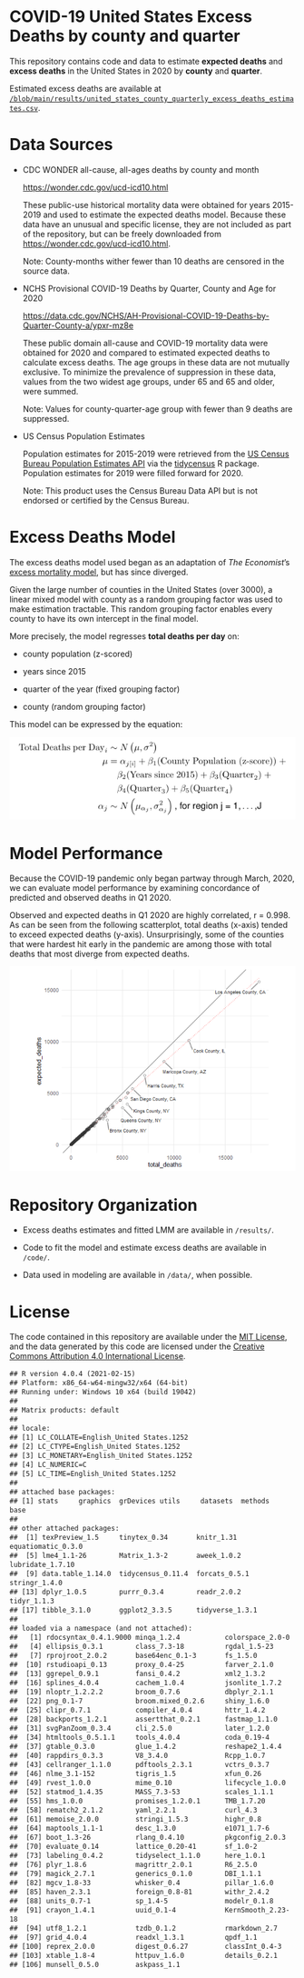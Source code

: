 COVID-19 United States Excess Deaths by county and quarter
================

This repository contains code and data to estimate **expected deaths**
and **excess deaths** in the United States in 2020 by **county** and
**quarter**.

Estimated excess deaths are available at
[`/blob/main/results/united_states_county_quarterly_excess_deaths_estimates.csv`](https://github.com/mymil/covid-19-united-states-county-quarterly-excess-deaths/blob/main/results/united_states_county_quarterly_excess_deaths_estimates.csv).

# Data Sources

-   CDC WONDER all-cause, all-ages deaths by county and month

    <https://wonder.cdc.gov/ucd-icd10.html>

    These public-use historical mortality data were obtained for years
    2015-2019 and used to estimate the expected deaths model. Because
    these data have an unusual and specific license, they are not
    included as part of the repository, but can be freely downloaded
    from <https://wonder.cdc.gov/ucd-icd10.html>.

    Note: County-months wither fewer than 10 deaths are censored in the
    source data.

-   NCHS Provisional COVID-19 Deaths by Quarter, County and Age for 2020

    <https://data.cdc.gov/NCHS/AH-Provisional-COVID-19-Deaths-by-Quarter-County-a/ypxr-mz8e>

    These public domain all-cause and COVID-19 mortality data were
    obtained for 2020 and compared to estimated expected deaths to
    calculate excess deaths. The age groups in these data are not
    mutually exclusive. To minimize the prevalence of suppression in
    these data, values from the two widest age groups, under 65 and 65
    and older, were summed.

    Note: Values for county-quarter-age group with fewer than 9 deaths
    are suppressed.

-   US Census Population Estimates

    Population estimates for 2015-2019 were retrieved from the [US
    Census Bureau Population Estimates
    API](https://www.census.gov/data/developers/data-sets/popest-popproj.html)
    via the [tidycensus](https://github.com/walkerke/tidycensus) R
    package. Population estimates for 2019 were filled forward for 2020.

    Note: This product uses the Census Bureau Data API but is not
    endorsed or certified by the Census Bureau.

# Excess Deaths Model

The excess deaths model used began as an adaptation of *The Economist*’s
[excess mortality
model](https://github.com/TheEconomist/covid-19-excess-deaths-tracker),
but has since diverged.

Given the large number of counties in the United States (over 3000), a
linear mixed model with county as a random grouping factor was used to
make estimation tractable. This random grouping factor enables every
county to have its own intercept in the final model.

More precisely, the model regresses **total deaths per day** on:

-   county population (z-scored)

-   years since 2015

-   quarter of the year (fixed grouping factor)

-   county (random grouping factor)

This model can be expressed by the equation:

<img src="README_files/equation-1.png" width="647" />

# Model Performance

Because the COVID-19 pandemic only began partway through March, 2020, we
can evaluate model performance by examining concordance of predicted and
observed deaths in Q1 2020.

Observed and expected deaths in Q1 2020 are highly correlated, r =
0.998. As can be seen from the following scatterplot, total deaths
(x-axis) tended to exceed expected deaths (y-axis). Unsurprisingly, some
of the counties that were hardest hit early in the pandemic are among
those with total deaths that most diverge from expected deaths.

![](README_files/plot_comparison-1.png)<!-- -->

# Repository Organization

-   Excess deaths estimates and fitted LMM are available in `/results/`.

-   Code to fit the model and estimate excess deaths are available in
    `/code/`.

-   Data used in modeling are available in `/data/`, when possible.

# License

The code contained in this repository are available under the [MIT
License](https://opensource.org/licenses/MIT), and the data generated by
this code are licensed under the [Creative Commons Attribution 4.0
International License](https://creativecommons.org/licenses/by/4.0/).

    ## R version 4.0.4 (2021-02-15)
    ## Platform: x86_64-w64-mingw32/x64 (64-bit)
    ## Running under: Windows 10 x64 (build 19042)
    ## 
    ## Matrix products: default
    ## 
    ## locale:
    ## [1] LC_COLLATE=English_United States.1252 
    ## [2] LC_CTYPE=English_United States.1252   
    ## [3] LC_MONETARY=English_United States.1252
    ## [4] LC_NUMERIC=C                          
    ## [5] LC_TIME=English_United States.1252    
    ## 
    ## attached base packages:
    ## [1] stats     graphics  grDevices utils     datasets  methods   base     
    ## 
    ## other attached packages:
    ##  [1] texPreview_1.5     tinytex_0.34       knitr_1.31         equatiomatic_0.3.0
    ##  [5] lme4_1.1-26        Matrix_1.3-2       aweek_1.0.2        lubridate_1.7.10  
    ##  [9] data.table_1.14.0  tidycensus_0.11.4  forcats_0.5.1      stringr_1.4.0     
    ## [13] dplyr_1.0.5        purrr_0.3.4        readr_2.0.2        tidyr_1.1.3       
    ## [17] tibble_3.1.0       ggplot2_3.3.5      tidyverse_1.3.1   
    ## 
    ## loaded via a namespace (and not attached):
    ##   [1] rdocsyntax_0.4.1.9000 minqa_1.2.4           colorspace_2.0-0     
    ##   [4] ellipsis_0.3.1        class_7.3-18          rgdal_1.5-23         
    ##   [7] rprojroot_2.0.2       base64enc_0.1-3       fs_1.5.0             
    ##  [10] rstudioapi_0.13       proxy_0.4-25          farver_2.1.0         
    ##  [13] ggrepel_0.9.1         fansi_0.4.2           xml2_1.3.2           
    ##  [16] splines_4.0.4         cachem_1.0.4          jsonlite_1.7.2       
    ##  [19] nloptr_1.2.2.2        broom_0.7.6           dbplyr_2.1.1         
    ##  [22] png_0.1-7             broom.mixed_0.2.6     shiny_1.6.0          
    ##  [25] clipr_0.7.1           compiler_4.0.4        httr_1.4.2           
    ##  [28] backports_1.2.1       assertthat_0.2.1      fastmap_1.1.0        
    ##  [31] svgPanZoom_0.3.4      cli_2.5.0             later_1.2.0          
    ##  [34] htmltools_0.5.1.1     tools_4.0.4           coda_0.19-4          
    ##  [37] gtable_0.3.0          glue_1.4.2            reshape2_1.4.4       
    ##  [40] rappdirs_0.3.3        V8_3.4.0              Rcpp_1.0.7           
    ##  [43] cellranger_1.1.0      pdftools_2.3.1        vctrs_0.3.7          
    ##  [46] nlme_3.1-152          tigris_1.5            xfun_0.26            
    ##  [49] rvest_1.0.0           mime_0.10             lifecycle_1.0.0      
    ##  [52] statmod_1.4.35        MASS_7.3-53           scales_1.1.1         
    ##  [55] hms_1.0.0             promises_1.2.0.1      TMB_1.7.20           
    ##  [58] rematch2_2.1.2        yaml_2.2.1            curl_4.3             
    ##  [61] memoise_2.0.0         stringi_1.5.3         highr_0.8            
    ##  [64] maptools_1.1-1        desc_1.3.0            e1071_1.7-6          
    ##  [67] boot_1.3-26           rlang_0.4.10          pkgconfig_2.0.3      
    ##  [70] evaluate_0.14         lattice_0.20-41       sf_1.0-2             
    ##  [73] labeling_0.4.2        tidyselect_1.1.0      here_1.0.1           
    ##  [76] plyr_1.8.6            magrittr_2.0.1        R6_2.5.0             
    ##  [79] magick_2.7.1          generics_0.1.0        DBI_1.1.1            
    ##  [82] mgcv_1.8-33           whisker_0.4           pillar_1.6.0         
    ##  [85] haven_2.3.1           foreign_0.8-81        withr_2.4.2          
    ##  [88] units_0.7-1           sp_1.4-5              modelr_0.1.8         
    ##  [91] crayon_1.4.1          uuid_0.1-4            KernSmooth_2.23-18   
    ##  [94] utf8_1.2.1            tzdb_0.1.2            rmarkdown_2.7        
    ##  [97] grid_4.0.4            readxl_1.3.1          qpdf_1.1             
    ## [100] reprex_2.0.0          digest_0.6.27         classInt_0.4-3       
    ## [103] xtable_1.8-4          httpuv_1.6.0          details_0.2.1        
    ## [106] munsell_0.5.0         askpass_1.1
